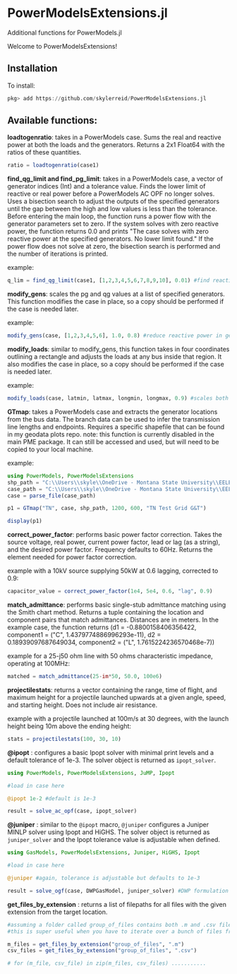 # PowerModelsExtensions.jl

Additional functions for PowerModels.jl

Welcome to PowerModelsExtensions! 

## Installation

To install:

```julia
pkg> add https://github.com/skylerreid/PowerModelsExtensions.jl
```

## Available functions: 

**loadtogenratio**: takes in a PowerModels case. Sums the real and reactive power at both the loads and the generators. Returns a 2x1 Float64 with the ratios of these quantities. 

```julia
ratio = loadtogenratio(case1)
```

**find_qg_limit and find_pg_limit**: takes in a PowerModels case, a vector of generator indices (Int) and a tolerance value. Finds the lower limit of reactive or real power before a PowerModels AC OPF no longer solves. Uses a bisection search to adjust the outputs of the specified generators until the gap between the high and low values is less than the tolerance. Before entering the main loop, the function runs a power flow with the generator parameters set to zero. If the system solves with zero reactive power, the function returns 0.0 and prints "The case solves with zero reactive power at the specified generators. No lower limit found." If the power flow does not solve at zero, the bisection search is performed and the number of iterations is printed. 

example: 
```julia
q_lim = find_qg_limit(case1, [1,2,3,4,5,6,7,8,9,10], 0.01) #find reactive power limit for gens 1-10 with 0.01 tolerance
```

**modify_gens**: scales the pg and qg values at a list of specified generators. This function modifies the case in place, so a copy should be performed if the case is needed later. 

example:
```julia
modify_gens(case, [1,2,3,4,5,6], 1.0, 0.8) #reduce reactive power in gens 1-5 by 20% without adjusting real power
```

**modify_loads**: similar to modify_gens, this function takes in four coordinates outlining a rectangle and adjusts the loads at any bus inside that region. It also modifies the case in place, so a copy should be performed if the case is needed later. 

example:
```julia
modify_loads(case, latmin, latmax, longmin, longmax, 0.9) #scales both p and q at each bus in the region by 0.9
```

**GTmap**: takes a PowerModels case and extracts the generator locations from the bus data. The branch data can be used to infer the transmission line lengths and endpoints. Requires a specific shapefile that can be found in my geodata plots repo. note: this function is currently disabled in the main PME package. It can still be accessed and used, but will need to be copied to your local machine.

example:
```julia
using PowerModels, PowerModelsExtensions
shp_path = "C:\\Users\\skyle\\OneDrive - Montana State University\\EELE 491\\data\\ne_110m_admin_1_states_provinces.shp"
case_path = "C:\\Users\\skyle\\OneDrive - Montana State University\\EELE 491\\150_sync\\uiuc150bus_10.m"
case = parse_file(case_path)

p1 = GTmap("TN", case, shp_path, 1200, 600, "TN Test Grid G&T")

display(p1)
```

**correct_power_factor**: performs basic power factor correction. Takes the source voltage, real power, current power factor, lead or lag (as a string), and the desired power factor. Frequency defaults to 60Hz. Returns the element needed for power factor correction. 

example with a 10kV source supplying 50kW at 0.6 lagging, corrected to 0.9: 
```julia
capacitor_value = correct_power_factor(1e4, 5e4, 0.6, "lag", 0.9)
```

**match_admittance**: performs basic single-stub admittance matching using the Smith chart method. Returns a tuple containing the location and component pairs that match admittances. Distances are in meters. In the example case, the function returns (d1 = -0.8800158406356422, component1 = ("C", 1.4379774886996293e-11), d2 = 0.18939097687649034, component2 = ("L", 1.7615224236570468e-7))

example for a 25-j50 ohm line with 50 ohms characteristic impedance, operating at 100MHz: 
```julia
matched = match_admittance(25-im*50, 50.0, 100e6)
```

**projectilestats**: returns a vector containing the range, time of flight, and maximum height for a projectile launched upwards at a given angle, speed, and starting height. Does not include air resistance. 

example with a projectile launched at 100m/s at 30 degrees, with the launch height being 10m above the ending height:
```julia
stats = projectilestats(100, 30, 10)
```

**@ipopt**
: configures a basic Ipopt solver with minimal print levels and a default tolerance of 1e-3. The solver object is returned as `ipopt_solver`. 

```julia
using PowerModels, PowerModelsExtensions, JuMP, Ipopt

#load in case here

@ipopt 1e-2 #default is 1e-3

result = solve_ac_opf(case, ipopt_solver)
```

**@juniper** : similar to the `@ipopt` macro, `@juniper` configures a Juniper MINLP solver using Ipopt and HiGHS. The solver object is returned as `juniper_solver` and the Ipopt tolerance value is adjustable when defined. 

```julia
using GasModels, PowerModelsExtensions, Juniper, HiGHS, Ipopt

#load in case here

@juniper #again, tolerance is adjustable but defaults to 1e-3

result = solve_ogf(case, DWPGasModel, juniper_solver) #DWP formulation uses discrete variables and requires a MINLP solver
```

**get_files_by_extension** : returns a list of filepaths for all files with the given extension from the target location. 

```julia
#assuming a folder called group_of_files contains both .m and .csv files
#this is super useful when you have to iterate over a bunch of files from a directory

m_files = get_files_by_extension("group_of_files", ".m")
csv_files = get_files_by_extension("group_of_files", ".csv")

# for (m_file, csv_file) in zip(m_files, csv_files) ...........
```
